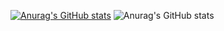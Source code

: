 [![Anurag's GitHub stats](https://github-readme-stats.vercel.app/api?username=vidotocode)](https://github.com/anuraghazra/github-readme-stats)
![Anurag's GitHub stats](https://github-readme-stats.vercel.app/api?username=anuraghazra&show_icons=true)
